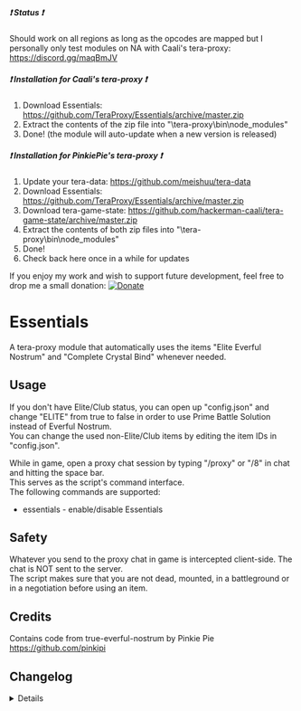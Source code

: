 ##### :heavy_exclamation_mark: Status :heavy_exclamation_mark:
Should work on all regions as long as the opcodes are mapped but I personally only test modules on NA with Caali's tera-proxy: https://discord.gg/maqBmJV  

##### :heavy_exclamation_mark: Installation for Caali's tera-proxy :heavy_exclamation_mark:
1) Download Essentials: https://github.com/TeraProxy/Essentials/archive/master.zip
2) Extract the contents of the zip file into "\tera-proxy\bin\node_modules\"
3) Done! (the module will auto-update when a new version is released)

##### :heavy_exclamation_mark: Installation for PinkiePie's tera-proxy :heavy_exclamation_mark:
1) Update your tera-data: https://github.com/meishuu/tera-data
2) Download Essentials: https://github.com/TeraProxy/Essentials/archive/master.zip
3) Download tera-game-state: https://github.com/hackerman-caali/tera-game-state/archive/master.zip
4) Extract the contents of both zip files into "\tera-proxy\bin\node_modules\"
5) Done!
6) Check back here once in a while for updates

If you enjoy my work and wish to support future development, feel free to drop me a small donation: [![Donate](https://www.paypalobjects.com/webstatic/en_US/i/buttons/PP_logo_h_100x26.png)](https://www.paypal.com/cgi-bin/webscr?cmd=_donations&business=A3KBZUCSEQ5RJ&lc=US&item_name=TeraProxy&curency_code=USD&no_note=1&no_shipping=1&currency_code=USD&bn=PP%2dDonationsBF%3abtn_donate_SM%2egif%3aNonHosted)

# Essentials
A tera-proxy module that automatically uses the items "Elite Everful Nostrum" and "Complete Crystal Bind" whenever needed.  

## Usage
If you don't have Elite/Club status, you can open up "config.json" and change "ELITE" from true to false in order to use Prime Battle Solution instead of Everful Nostrum.  
You can change the used non-Elite/Club items by editing the item IDs in "config.json".  
  
While in game, open a proxy chat session by typing "/proxy" or "/8" in chat and hitting the space bar.  
This serves as the script's command interface.  
The following commands are supported:  
  
* essentials - enable/disable Essentials

## Safety
Whatever you send to the proxy chat in game is intercepted client-side. The chat is NOT sent to the server.  
The script makes sure that you are not dead, mounted, in a battleground or in a negotiation before using an item.

## Credits
Contains code from true-everful-nostrum by Pinkie Pie https://github.com/pinkipi

## Changelog
<details>

### 1.3.6
* [+] Added option for using different CCB items to config file
* [+] Added option for using different non-elite nostrums to config file ("ELITE" has to be set to false to use these)
* [+] Added Phoenix mount revival invincibility check
* [*] Code optimizations
### 1.3.5
* [*] Fixed trying to use CCB when you are under the influence of the 1h CCB
### 1.3.4
* [+] Added option to use Prime Battle Solution instead of Everful Nostrum
* [*] More code cleanup
### 1.3.3
* [+] Now supports all regions
* [+] Rewrote code to use Caali's "tera-game-state" module in order to reduce overhead
* [+] Now supports auto-updating via Caali's tera-proxy
### 1.3.2
* [*] Updated hook versions for compatibility with the latest tera-proxy
### 1.3.1
* [*] Fixed an issue of Nostrum not being reapplied when ressurecting quickly with Grace/Vow
### 1.3.0
* [+] The random timer for Nostrum now waits for loading to be finished before it starts instead of being hardcoded
* [+] Will now wait until your Goddess Blessing buff ended before it uses Nostrum so you stay immune to damage
### 1.2.3
* [*] Using newer version of S_ABNORMALITY_BEGIN hook
### 1.2.2
* [*] Fixed trying to use CCB when players already have the new Elite CCB running
### 1.2.1
* [*] Full conversion to Pinkie Pie's command module
### 1.2.0
* [+] Added support for Pinkie Pie's command module which is now a requirement
* [+] Added randomized timers
* [-] Removed hiding messages and buff timer functions
### 1.1.0
* [+] Added !essentials command to toggle between "on" and "off" in non-whisper chats
### 1.0.0
* [~] Initial Release

</details>